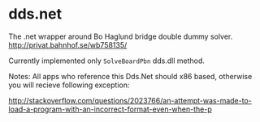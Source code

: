 dds.net
=======

The .net wrapper around Bo Haglund  bridge double dummy solver. http://privat.bahnhof.se/wb758135/

Currently implemented only ```SolveBoardPbn``` dds.dll method. 


Notes:
All apps who reference this Dds.Net should x86 based, otherwise you will recieve following exception:

http://stackoverflow.com/questions/2023766/an-attempt-was-made-to-load-a-program-with-an-incorrect-format-even-when-the-p